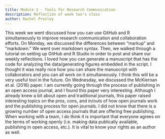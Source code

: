 ```yaml
---
title: Module 2 - Tools for Research Communication
description: Reflection of week two's class
author: Rachel Presley
---
```


This week we went discussed how you can use GitHub and R simultaneously to improve research communication and collaboration efforts. On Monday, we discussed the differences between “markup” and “markdown.” We went over markdown syntax. Then, we walked through a tutorial on setting up GitHub and R Studio in order to post and share our weekly reflections. I loved how you can generate a manuscript that has the code for analyzing the data/generating figures embedded in the script. I thought it was really nice how you can share the manuscript with collaborators and you can all work on it simultaneously. I think this will be a very useful tool in the future. On Wednesday, we discussed the McKiernan et al. (2016) paper. I am currently going through the process of publishing in an open access journal, and I found this paper very interesting. Although I already knew a bit about open and traditional journals, this paper raised interesting topics on the pros, cons, and in/outs of how open journals work and the publishing process for open journals. I did not know that there is a growing number of open access journals that are offering free publishing. When working with a team, I do think it is important that everyone agrees on the terms of working openly (i.e. making data publically available, publishing in open access, etc.). It is vital to know your rights as an author as well. 